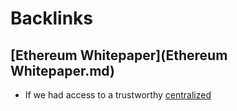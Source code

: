 
# Backlinks
## [Ethereum Whitepaper](Ethereum Whitepaper.md)
- If we had access to a trustworthy [centralized](centralized.md)

